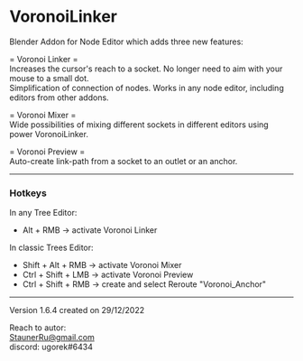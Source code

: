 # VoronoiLinker
Blender Addon for Node Editor which adds three new features:

= Voronoi Linker =  
Increases the cursor's reach to a socket. No longer need to aim with your mouse to a small dot.  
Simplification of connection of nodes. Works in any node editor, including editors from other addons.  

= Voronoi Mixer =  
Wide possibilities of mixing different sockets in different editors using power VoronoiLinker.

= Voronoi Preview =  
Auto-create link-path from a socket to an outlet or an anchor.

---
### Hotkeys

In any Tree Editor:  
 + Alt + RMB  -> activate Voronoi Linker  

In classic Trees Editor:  
 + Shift + Alt + RMB -> activate Voronoi Mixer
 + Ctrl + Shift + LMB -> activate Voronoi Preview  
 + Ctrl + Shift + RMB -> create and select Reroute "Voronoi_Anchor"

---

Version 1.6.4 created on 29/12/2022

Reach to autor:  
StaunerRu@gmail.com  
discord: ugorek#6434

[Email]: StaunerRu@gmail.com
